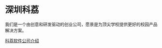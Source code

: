 # 深圳科荔

我们是一个由创意和研发驱动的创业公司，愿景是为顶尖学校提供更好的校园产品解决方案。

[科荔软件公司介绍](https://blankspace.feishu.cn/docx/Aqxud4g2JoQZNPxUIvvcGKvsnNg)
